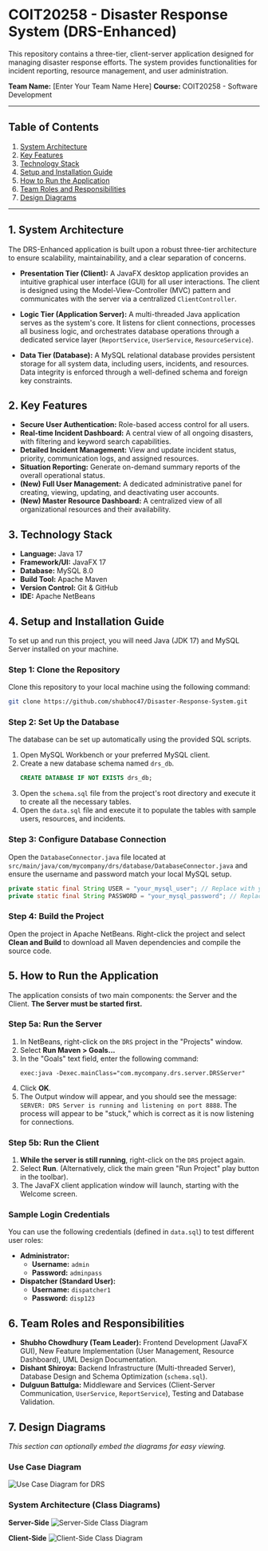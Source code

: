 # COIT20258 - Disaster Response System (DRS-Enhanced)

This repository contains a three-tier, client-server application designed for managing disaster response efforts. The system provides functionalities for incident reporting, resource management, and user administration.

**Team Name:** [Enter Your Team Name Here]
**Course:** COIT20258 - Software Development

---

## Table of Contents
1. [System Architecture](#1-system-architecture)
2. [Key Features](#2-key-features)
3. [Technology Stack](#3-technology-stack)
4. [Setup and Installation Guide](#4-setup-and-installation-guide)
5. [How to Run the Application](#5-how-to-run-the-application)
6. [Team Roles and Responsibilities](#6-team-roles-and-responsibilities)
7. [Design Diagrams](#7-design-diagrams)

---

## 1. System Architecture

The DRS-Enhanced application is built upon a robust three-tier architecture to ensure scalability, maintainability, and a clear separation of concerns.

*   **Presentation Tier (Client):** A JavaFX desktop application provides an intuitive graphical user interface (GUI) for all user interactions. The client is designed using the Model-View-Controller (MVC) pattern and communicates with the server via a centralized `ClientController`.

*   **Logic Tier (Application Server):** A multi-threaded Java application serves as the system's core. It listens for client connections, processes all business logic, and orchestrates database operations through a dedicated service layer (`ReportService`, `UserService`, `ResourceService`).

*   **Data Tier (Database):** A MySQL relational database provides persistent storage for all system data, including users, incidents, and resources. Data integrity is enforced through a well-defined schema and foreign key constraints.

## 2. Key Features

*   **Secure User Authentication:** Role-based access control for all users.
*   **Real-time Incident Dashboard:** A central view of all ongoing disasters, with filtering and keyword search capabilities.
*   **Detailed Incident Management:** View and update incident status, priority, communication logs, and assigned resources.
*   **Situation Reporting:** Generate on-demand summary reports of the overall operational status.
*   **(New) Full User Management:** A dedicated administrative panel for creating, viewing, updating, and deactivating user accounts.
*   **(New) Master Resource Dashboard:** A centralized view of all organizational resources and their availability.

## 3. Technology Stack

*   **Language:** Java 17
*   **Framework/UI:** JavaFX 17
*   **Database:** MySQL 8.0
*   **Build Tool:** Apache Maven
*   **Version Control:** Git & GitHub
*   **IDE:** Apache NetBeans

## 4. Setup and Installation Guide

To set up and run this project, you will need Java (JDK 17) and MySQL Server installed on your machine.

### Step 1: Clone the Repository

Clone this repository to your local machine using the following command:
```bash
git clone https://github.com/shubhoc47/Disaster-Response-System.git
```

### Step 2: Set Up the Database

The database can be set up automatically using the provided SQL scripts.

1.  Open MySQL Workbench or your preferred MySQL client.
2.  Create a new database schema named `drs_db`.
    ```sql
    CREATE DATABASE IF NOT EXISTS drs_db;
    ```
3.  Open the `schema.sql` file from the project's root directory and execute it to create all the necessary tables.
4.  Open the `data.sql` file and execute it to populate the tables with sample users, resources, and incidents.

### Step 3: Configure Database Connection

Open the `DatabaseConnector.java` file located at `src/main/java/com/mycompany/drs/database/DatabaseConnector.java` and ensure the username and password match your local MySQL setup.

```java
private static final String USER = "your_mysql_user"; // Replace with your username
private static final String PASSWORD = "your_mysql_password"; // Replace with your password
```

### Step 4: Build the Project

Open the project in Apache NetBeans. Right-click the project and select **Clean and Build** to download all Maven dependencies and compile the source code.

## 5. How to Run the Application

The application consists of two main components: the Server and the Client. **The Server must be started first.**

### Step 5a: Run the Server

1.  In NetBeans, right-click on the `DRS` project in the "Projects" window.
2.  Select **Run Maven > Goals...**
3.  In the "Goals" text field, enter the following command:
    ```
    exec:java -Dexec.mainClass="com.mycompany.drs.server.DRSServer"
    ```
4.  Click **OK**.
5.  The Output window will appear, and you should see the message: `SERVER: DRS Server is running and listening on port 8888`. The process will appear to be "stuck," which is correct as it is now listening for connections.

### Step 5b: Run the Client

1.  **While the server is still running**, right-click on the `DRS` project again.
2.  Select **Run**. (Alternatively, click the main green "Run Project" play button in the toolbar).
3.  The JavaFX client application window will launch, starting with the Welcome screen.

### Sample Login Credentials

You can use the following credentials (defined in `data.sql`) to test different user roles:
*   **Administrator:**
    *   **Username:** `admin`
    *   **Password:** `adminpass`
*   **Dispatcher (Standard User):**
    *   **Username:** `dispatcher1`
    *   **Password:** `disp123`

## 6. Team Roles and Responsibilities

*   **Shubho Chowdhury (Team Leader):** Frontend Development (JavaFX GUI), New Feature Implementation (User Management, Resource Dashboard), UML Design Documentation.
*   **Dishant Shiroya:** Backend Infrastructure (Multi-threaded Server), Database Design and Schema Optimization (`schema.sql`).
*   **Dulguun Battulga:** Middleware and Services (Client-Server Communication, `UserService`, `ReportService`), Testing and Database Validation.

## 7. Design Diagrams

*This section can optionally embed the diagrams for easy viewing.*

### Use Case Diagram
![Use Case Diagram for DRS](diagrams/use_case_diagram.png)

### System Architecture (Class Diagrams)
**Server-Side**
![Server-Side Class Diagram](diagrams/server_side_architecture.png)

**Client-Side**
![Client-Side Class Diagram](diagrams/client_side_architecture.png)

